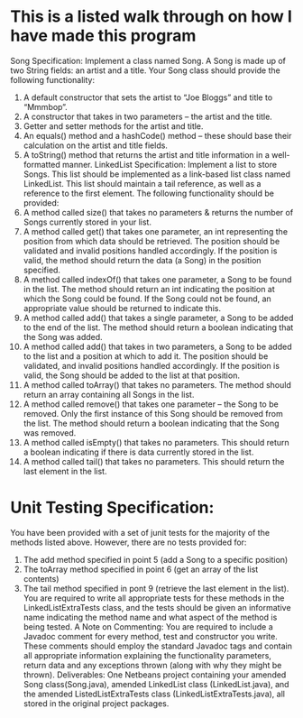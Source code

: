 # This is a listed walk through on how I have made this program

Song Specification:
Implement a class named Song. A Song is made up of two String fields: an artist and a title. Your Song class should
provide the following functionality:
1. A default constructor that sets the artist to “Joe Bloggs” and title to “Mmmbop”.
2. A constructor that takes in two parameters – the artist and the title.
3. Getter and setter methods for the artist and title.
4. An equals() method and a hashCode() method – these should base their calculation on the artist and title fields.
5. A toString() method that returns the artist and title information in a well-formatted manner.
LinkedList Specification:
Implement a list to store Songs. This list should be implemented as a link-based list class named LinkedList. This list
should maintain a tail reference, as well as a reference to the first element. The following functionality should be
provided:
1. A method called size() that takes no parameters & returns the number of Songs currently stored in your list.
2. A method called get() that takes one parameter, an int representing the position from which data should be
retrieved. The position should be validated and invalid positions handled accordingly.
If the position is valid, the method should return the data (a Song) in the position specified.
3. A method called indexOf() that takes one parameter, a Song to be found in the list. The method should
return an int indicating the position at which the Song could be found. If the Song could not be found, an
appropriate value should be returned to indicate this.
4. A method called add() that takes a single parameter, a Song to be added to the end of the list.
The method should return a boolean indicating that the Song was added.
5. A method called add() that takes in two parameters, a Song to be added to the list and a position at which to
add it. The position should be validated, and invalid positions handled accordingly. If the position is valid, the
Song should be added to the list at that position.
6. A method called toArray() that takes no parameters. The method should return an array containing all Songs
in the list.
7. A method called remove() that takes one parameter – the Song to be removed. Only the first instance of this
Song should be removed from the list.
The method should return a boolean indicating that the Song was removed.
8. A method called isEmpty() that takes no parameters. This should return a boolean indicating if there is data
currently stored in the list.
9. A method called tail() that takes no parameters. This should return the last element in the list.


# Unit Testing Specification:
You have been provided with a set of junit tests for the majority of the methods listed above. However, there are no
tests provided for:
1. The add method specified in point 5 (add a Song to a specific position)
2. The toArray method specified in point 6 (get an array of the list contents)
3. The tail method specified in pont 9 (retrieve the last element in the list).
You are required to write all appropriate tests for these methods in the LinkedListExtraTests class, and the tests
should be given an informative name indicating the method name and what aspect of the method is being tested.
A Note on Commenting:
You are required to include a Javadoc comment for every method, test and constructor you write. These comments
should employ the standard Javadoc tags and contain all appropriate information explaining the functionality
parameters, return data and any exceptions thrown (along with why they might be thrown).
Deliverables:
One Netbeans project containing your amended Song class(Song.java), amended LinkedList class (LinkedList.java), and
the amended ListedListExtraTests class (LinkedListExtraTests.java), all stored in the original project packages.
